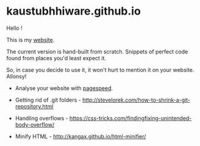# kaustubhhiware.github.io

Hello !

This is my [website](https://kaustubhhiware.github.io).

The current version is hand-built from scratch. Snippets of perfect code found from places you'd least expect it.

So, in case you decide to use it, it won't hurt to mention it on your website. Allonsy!

* Analyse your website with [pagespeed](https://developers.google.com/speed/pagespeed/insights/).

* Getting rid of .git folders - http://stevelorek.com/how-to-shrink-a-git-repository.html

* Handling overflows - https://css-tricks.com/findingfixing-unintended-body-overflow/

* Minify HTML -  http://kangax.github.io/html-minifier/